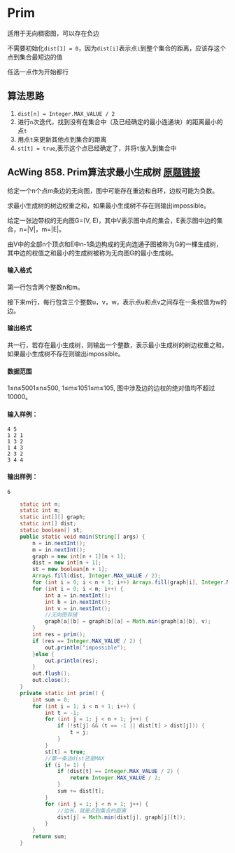# Prim

适用于无向稠密图，可以存在负边

不需要初始化`dist[1] = 0`，因为`dist[i]`表示点`i`到整个集合的距离，应该存这个点到集合最短边的值

任选一点作为开始都行

## 算法思路

1. `dist[n] = Integer.MAX_VALUE / 2`
2. 进行`n`次迭代，找到没有在集合中（及已经确定的最小连通块）的距离最小的点`t`
3. 用点`t`来更新其他点到集合的距离
4. `st[t] = true`,表示这个点已经确定了，并将`t`放入到集合中

## AcWing 858. Prim算法求最小生成树   [原题链接](https://www.acwing.com/problem/content/860/)

给定一个n个点m条边的无向图，图中可能存在重边和自环，边权可能为负数。

求最小生成树的树边权重之和，如果最小生成树不存在则输出impossible。

给定一张边带权的无向图G=(V, E)，其中V表示图中点的集合，E表示图中边的集合，n=|V|，m=|E|。

由V中的全部n个顶点和E中n-1条边构成的无向连通子图被称为G的一棵生成树，其中边的权值之和最小的生成树被称为无向图G的最小生成树。

#### 输入格式

第一行包含两个整数n和m。

接下来m行，每行包含三个整数u，v，w，表示点u和点v之间存在一条权值为w的边。

#### 输出格式

共一行，若存在最小生成树，则输出一个整数，表示最小生成树的树边权重之和，如果最小生成树不存在则输出impossible。

#### 数据范围

1≤n≤5001≤n≤500,
1≤m≤1051≤m≤105,
图中涉及边的边权的绝对值均不超过10000。

#### 输入样例：

```
4 5
1 2 1
1 3 2
1 4 3
2 3 2
3 4 4
```

#### 输出样例：

```
6
```

```java
	static int n;
    static int m;
    static int[][] graph;
    static int[] dist;
    static boolean[] st;
    public static void main(String[] args) {
        n = in.nextInt();
        m = in.nextInt();
        graph = new int[n + 1][n + 1];
        dist = new int[n + 1];
        st = new boolean[n + 1];
        Arrays.fill(dist, Integer.MAX_VALUE / 2);
        for (int i = 0; i < n + 1; i++) Arrays.fill(graph[i], Integer.MAX_VALUE / 2);
        for (int i = 0; i < m; i++) {
            int a = in.nextInt();
            int b = in.nextInt();
            int v = in.nextInt();
            //无向图存储
            graph[a][b] = graph[b][a] = Math.min(graph[a][b], v);
        }
        int res = prim();
        if (res == Integer.MAX_VALUE / 2) {
            out.println("impossible");
        }else {
            out.println(res);
        }
        out.flush();
        out.close();
    }
    private static int prim() {
        int sum = 0;
        for (int i = 1; i < n + 1; i++) {
            int t = -1;
            for (int j = 1; j < n + 1; j++) {
                if (!st[j] && (t == -1 || dist[t] > dist[j])) {
                    t = j;
                }
            }
            st[t] = true;
            //第一条边dist还是MAX
            if (i != 1) {
                if (dist[t] == Integer.MAX_VALUE / 2) {
                    return Integer.MAX_VALUE / 2;
                }
                sum += dist[t];
            }
            for (int j = 1; j < n + 1; j++) {
                //边长，就是点到集合的距离
                dist[j] = Math.min(dist[j], graph[j][t]);
            }
        }
        return sum;
    }
```

